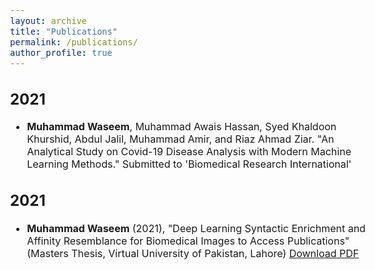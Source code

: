 ```yaml
---
layout: archive
title: "Publications"
permalink: /publications/
author_profile: true
---
```


<style type="text/css">
  body{
  font-size: 12pt;
}
</style>


2021
------
* **Muhammad Waseem**, Muhammad Awais Hassan, Syed Khaldoon Khurshid, Abdul Jalil, Muhammad Amir, and Riaz Ahmad Ziar. "An Analytical Study on Covid-19 Disease Analysis with Modern Machine Learning Methods." Submitted to 'Biomedical Research International'

2021
------
* **Muhammad Waseem** (2021), "Deep Learning Syntactic Enrichment and Affinity Resemblance for Biomedical Images to Access Publications" (Masters Thesis, Virtual University of Pakistan, Lahore)  [Download PDF](https://vspace.vu.edu.pk/detail.aspx?id=586)
